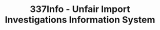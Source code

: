 ---
bigquery: https://console.cloud.google.com/bigquery?p=patents-public-data&d=usitc_investigations&page=dataset&project=sheets-management-319211
citation: US International Trade Commission 337Info Unfair Import Investigations Information
  System
contributors: US International Trade Comission
cost: None
description: US International Trade Commission 337Info Unfair Import Investigations
  Information System contains data on investigations done under Section 337. Section
  337 declares the infringement of certain statutory intellectual property rights
  and other forms of unfair competition in import trade to be unlawful practices.
  Most Section 337 investigations involve allegations of patent or registered trademark
  infringement.
documentation: FAQ and tutorial available on the site
last_edit: Mon, 04 Apr 2022 19:10:40 GMT
location: https://pubapps2.usitc.gov/337external/
maintained_by: US International Trade Comission
schema_fields: '[''cafcAppeals'', ''currentActiveALJ'', ''teoReliefGranted'', ''complainant'',
  ''dateCreated'', ''endDateMarkmanHearing'', ''patentNumber'', ''respondent'', ''investigationNo'',
  ''gcAttorney'', ''reportingRequirements'', ''scheduledStartDateEvidHear'', ''invUnfairAct'',
  ''actualEndDateEvidHear'', ''actualStartDateEvidHear'', ''teoIdDueDate'', ''investigationTermDate'',
  ''currentStatus'', ''teoIdIssueDate'', ''finalIdOnViolationDue'', ''investigationType'',
  ''scheduledEndDateEvidHear'', ''finalDetViolation'', ''copyrightNumbers'', ''finalDetNoViolation'',
  ''targetDate'', ''teoProceedingInvolved'', ''title'', ''id'', ''docketNo'', ''dateOfPublicationFrNotice'',
  ''lastUpdated'', ''finalIdOnViolationIssue'', ''htsNumbers'', ''ouiiAttorney'',
  ''dateComplaintFiled'', ''startDateMarkmanHearing'', ''ouiiParticipation'', ''trademarkNumbers'',
  ''markmanHearing'', ''publication_number'', ''issueDateOtherNonFinal'', ''internalRemand'',
  ''patentNumbers'', ''aljAssigned'']'
shortname: unfair_import_investigations
tags:
- import
- legal
- trade
timeframe: 2008-2021 (prior to 2008 downloadable as a JSON file)
title: 337Info - Unfair Import Investigations Information System
uuid: 2721f5ec-e599-4890-9265-9706719fc71e
---